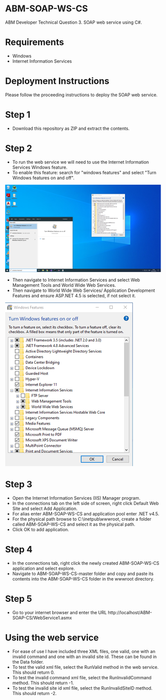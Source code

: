 # ABM-SOAP-WS-CS
ABM Developer Technical Question 3. SOAP web service using C#.

# Requirements
* Windows
* Internet Information Services

# Deployment Instructions
Please follow the proceeding instructions to deploy the SOAP web service.

# Step 1
* Download this repository as ZIP and extract the contents.

# Step 2
* To run the web service we will need to use the Internet Information Services Windows feature.
* To enable this feature: search for "windows features" and select "Turn Windows features on and off".

![ScreenShot](Data/soap-ws-cs-step1.png)

* Then navigate to Internet Information Services and select Web Management Tools and World Wide Web Services.
* Then navigate to World Wide Web Services/ Application Development Features and ensure ASP.NET 4.5 is selected, if not select it.

![ScreenShot](Data/soap-ws-cs-step2.png)

# Step 3
* Open the Internet Information Services (IIS) Manager program.
* In the connections tab on the left side of screen, right click Default Web Site and select Add Application.
* For alias enter ABM-SOAP-WS-CS and application pool enter .NET v4.5.
* For the physical path browse to C:\inetpub\wwwroot, create a folder called ABM-SOAP-WS-CS and select it as the physical path.
* Click OK to add application.

# Step 4
* In the connections tab, right click the newly created ABM-SOAP-WS-CS application and select explore.
* Navigate to ABM-SOAP-WS-CS-master folder and copy and paste its contents into the ABM-SOAP-WS-CS folder in the wwwroot directory.

# Step 5
* Go to your internet browser and enter the URL http://localhost/ABM-SOAP-CS/WebService1.asmx


# Using the web service
* For ease of use I have included three XML files, one valid, one with an invalid command and one with an invalid site id. These can be found in the Data folder.
* To test the valid xml file, select the RunValid method in the web service. This should return 0.
* To test the invalid command xml file, select the RunInvalidCommand method. This should return -1.
* To test the invalid site id xml file, select the RunInvalidSiteID method. This should return -2.

